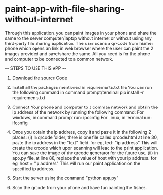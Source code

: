 # paint-app-with-file-sharing-without-internet

Through this application, you can paint images in your phone and share the same to the server computer/laptop 
without internet or without using any third-party file sharing application.
The user scans a qr-code from his/her phone which opens an link in web browser where the user can paint the 2 images provided and save/share the same.
All you need is for the phone and computer to be connected to a common network. 

-- STEPS TO USE THIS APP -- 
1. Download the source Code

2. Install all the packages mentioned in requirements.txt file 
    You can run the following command in command prompt/terminal 
    pip install -r requirements.txt
    
3. Connect Your phone and computer to a comman network and obtain the ip address of the network by running the following command:
    For windows, in command prompt run: ipconfig
    For Linux, in terminal run: ifconfig
    
4. Once you obtain the ip address, copy it and paste it in the following 2 places:
    (i) In qrcode folder, there is one file called qrcode.html 
        at line 30, paste the ip address in the "text" field.
        for eg, text: "ip address"
        This will create the qrcode which upon scanning will lead to the paint application.
        You can save the image of the qrcode generator for the future use.
    (ii) In app.py file, at line 88, replace the value of host with your ip address. 
         for eg, host = "ip address"
         This will run our paint application on the specified ip address.
         
5. Start the server using the command "python app.py"

6. Scan the qrcode from your phone and have fun painting the fishes. 

